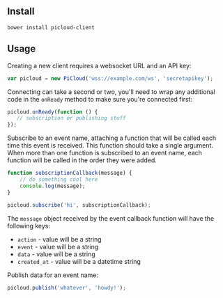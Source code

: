 ## Install

```
bower install picloud-client
```

## Usage

Creating a new client requires a websocket URL and an API key:
```javascript
var picloud = new PiCloud('wss://example.com/ws', 'secretapikey');
```

Connecting can take a second or two, you'll need to wrap any additional code in the `onReady` method to make sure you're connected first:
```javascript
picloud.onReady(function () {
   // subscription or publishing stuff
});
```

Subscribe to an event name, attaching a function that will be called each time this event is received. This function should take a single argument. When more than one function is subscribed to an event name, each function will be called in the order they were added.
```javascript
function subscriptionCallback(message) {
    // do something cool here
    console.log(message);
}

picloud.subscribe('hi', subscriptionCallback);
```

 The `message` object received by the event callback function will have the following keys:
 * `action` - value will be a string
 * `event` - value will be a string
 * `data` - value will be a string
 * `created_at` - value will be a datetime string

Publish data for an event name:
```javascript
picloud.publish('whatever', 'howdy!');
```
